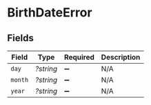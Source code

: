# BirthDateError


## Fields

| Field              | Type               | Required           | Description        |
| ------------------ | ------------------ | ------------------ | ------------------ |
| `day`              | *?string*          | :heavy_minus_sign: | N/A                |
| `month`            | *?string*          | :heavy_minus_sign: | N/A                |
| `year`             | *?string*          | :heavy_minus_sign: | N/A                |
